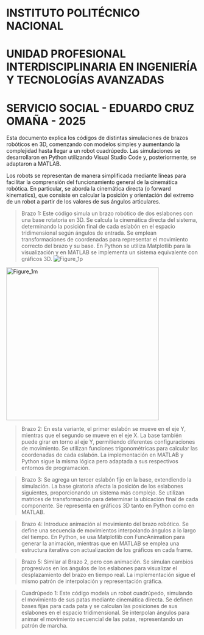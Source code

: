 # INSTITUTO POLITÉCNICO NACIONAL
# UNIDAD PROFESIONAL INTERDISCIPLINARIA EN INGENIERÍA Y TECNOLOGÍAS AVANZADAS
# SERVICIO SOCIAL - EDUARDO CRUZ OMAÑA - 2025


Esta documento explica los códigos de distintas simulaciones de brazos robóticos en 3D, comenzando con modelos simples y aumentando la complejidad hasta llegar a un robot cuadrúpedo. 
Las simulaciones se desarrollaron en Python utilizando Visual Studio Code y, posteriormente, se adaptaron a MATLAB.

Los robots se representan de manera simplificada mediante líneas para facilitar la comprensión del funcionamiento general de la cinemática robótica. En particular, se aborda 
la cinemática directa (o forward kinematics), que consiste en calcular la posición y orientación del extremo de un robot a partir de los valores de sus ángulos articulares.



> Brazo 1: Este código simula un brazo robótico de dos eslabones con una base rotatoria en 3D. Se calcula la cinemática directa del sistema, determinando la posición final de cada
> eslabón en el espacio tridimensional según ángulos de entrada. Se emplean transformaciones de coordenadas para representar el movimiento correcto del brazo y su base. En Python se
> utiliza Matplotlib para la visualización y en MATLAB se implementa un sistema equivalente con gráficos 3D.
![Figure_1p](https://github.com/user-attachments/assets/b0f76702-6fc3-40bf-b89a-455d4e348a5b)
<img src="https://github.com/user-attachments/assets/9e46fadf-2599-480c-99fc-60a0d8ad4011" alt="Figure_1m" width="400">



> Brazo 2: En esta variante, el primer eslabón se mueve en el eje Y, mientras que el segundo se mueve en el eje X. La base también puede girar en torno al eje Y, permitiendo
> diferentes configuraciones de movimiento. Se utilizan funciones trigonométricas para calcular las coordenadas de cada eslabón. La implementación en MATLAB y Python sigue la misma
> lógica pero adaptada a sus respectivos entornos de programación.


> Brazo 3: Se agrega un tercer eslabón fijo en la base, extendiendo la simulación. La base giratoria afecta la posición de los eslabones siguientes, proporcionando un sistema más complejo.
> Se utilizan matrices de transformación para determinar la ubicación final de cada componente. Se representa en gráficos 3D tanto en Python como en MATLAB.


> Brazo 4: Introduce animación al movimiento del brazo robótico. Se define una secuencia de movimientos interpolando ángulos a lo largo del tiempo. En Python, se usa Matplotlib con
> FuncAnimation para generar la animación, mientras que en MATLAB se emplea una estructura iterativa con actualización de los gráficos en cada frame.


> Brazo 5: Similar al Brazo 2, pero con animación. Se simulan cambios progresivos en los ángulos de los eslabones para visualizar el desplazamiento del brazo en tiempo real.
> La implementación sigue el mismo patrón de interpolación y representación gráfica.


> Cuadrúpedo 1: Este código modela un robot cuadrúpedo, simulando el movimiento de sus patas mediante cinemática directa. Se definen bases fijas para cada pata y se calculan las
> posiciones de sus eslabones en el espacio tridimensional. Se interpolan ángulos para animar el movimiento secuencial de las patas, representando un patrón de marcha.
